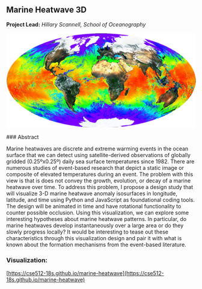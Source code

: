 ## Marine Heatwave 3D
**Project Lead:** *Hillary Scannell, School of Oceanography*

<p align="center">
  <img src="global_sst.png" alt="hi" class="inline"/>
</p>
### Abstract

Marine heatwaves are discrete and extreme warming events in the ocean surface that we can detect using satellite-derived observations of globally gridded (0.25ºx0.25º) daily sea surface temperatures since 1982. There are numerous studies of event-based research that depict a static image or composite of elevated temperatures during an event. The problem with this view is that is does not convey the growth, evolution, or decay of a marine heatwave over time. To address this problem, I propose a design study that will visualize 3-D marine heatwave anomaly isosurfaces in longitude, latitude, and time using Python and JavaScript as foundational coding tools. The design will be animated in time and have rotational functionality to counter possible occlusion. Using this visualization, we can explore some interesting hypotheses about marine heatwave patterns. In particular, do marine heatwaves develop instantaneously over a large area or do they slowly progress locally? It would be interesting to tease out these characteristics through this visualization design and pair it with what is known about the formation mechanisms from the event-based literature.

### Visualization: 
[https://cse512-18s.github.io/marine-heatwave](https://cse512-18s.github.io/marine-heatwave)
